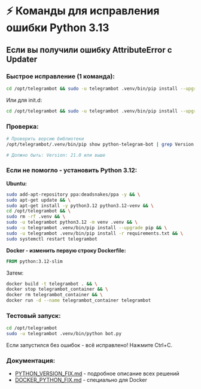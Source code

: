 # ⚡ Команды для исправления ошибки Python 3.13

## Если вы получили ошибку AttributeError с Updater

### Быстрое исправление (1 команда):

```bash
cd /opt/telegrambot && sudo -u telegrambot .venv/bin/pip install --upgrade python-telegram-bot && sudo systemctl restart telegrambot
```

Или для init.d:
```bash
cd /opt/telegrambot && sudo -u telegrambot .venv/bin/pip install --upgrade python-telegram-bot && sudo service telegrambot restart
```

### Проверка:

```bash
# Проверить версию библиотеки
/opt/telegrambot/.venv/bin/pip show python-telegram-bot | grep Version

# Должно быть: Version: 21.0 или выше
```

### Если не помогло - установить Python 3.12:

**Ubuntu:**
```bash
sudo add-apt-repository ppa:deadsnakes/ppa -y && \
sudo apt-get update && \
sudo apt-get install -y python3.12 python3.12-venv && \
cd /opt/telegrambot && \
sudo rm -rf .venv && \
sudo -u telegrambot python3.12 -m venv .venv && \
sudo -u telegrambot .venv/bin/pip install --upgrade pip && \
sudo -u telegrambot .venv/bin/pip install -r requirements.txt && \
sudo systemctl restart telegrambot
```

**Docker - изменить первую строку Dockerfile:**
```dockerfile
FROM python:3.12-slim
```

Затем:
```bash
docker build -t telegrambot . && \
docker stop telegrambot_container && \
docker rm telegrambot_container && \
docker run -d --name telegrambot_container telegrambot
```

### Тестовый запуск:

```bash
cd /opt/telegrambot
sudo -u telegrambot .venv/bin/python bot.py
```

Если запустился без ошибок - всё исправлено! Нажмите Ctrl+C.

### Документация:
- [PYTHON_VERSION_FIX.md](PYTHON_VERSION_FIX.md) - подробное описание всех решений
- [DOCKER_PYTHON_FIX.md](DOCKER_PYTHON_FIX.md) - специально для Docker
